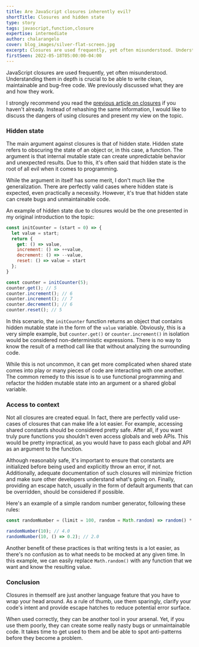 ```yaml
---
title: Are JavaScript closures inherently evil?
shortTitle: Closures and hidden state
type: story
tags: javascript,function,closure
expertise: intermediate
author: chalarangelo
cover: blog_images/silver-flat-screen.jpg
excerpt: Closures are used frequently, yet often misunderstood. Understanding them in depth is crucial to be able to write clean, maintainable code.
firstSeen: 2022-05-18T05:00:00-04:00
---
```


JavaScript closures are used frequently, yet often misunderstood. Understanding them in depth is crucial to be able to write clean, maintainable and bug-free code. We previously discussed what they are and how they work.

I strongly recommend you read the [previous article on closures](/articles/s/javascript-closures) if you haven't already. Instead of rehashing the same information, I would like to discuss the dangers of using closures and present my view on the topic.

### Hidden state

The main argument against closures is that of hidden state. Hidden state refers to obscuring the state of an object or, in this case, a function. The argument is that internal mutable state can create unpredictable behavior and unexpected results. Due to this, it's often said that hidden state is the root of all evil when it comes to programming.

While the argument in itself has some merit, I don't much like the generalization. There are perfectly valid cases where hidden state is expected, even practically a necessity. However, it's true that hidden state can create bugs and unmaintainable code.

An example of hidden state due to closures would be the one presented in my original introduction to the topic:

```js
const initCounter = (start = 0) => {
  let value = start;
  return {
    get: () => value,
    increment: () => ++value,
    decrement: () => --value,
    reset: () => value = start
  };
}

const counter = initCounter(5);
counter.get(); // 5
counter.increment(); // 6
counter.increment(); // 7
counter.decrement(); // 6
counter.reset(); // 5
```

In this scenario, the `initCounter` function returns an object that contains hidden mutable state in the form of the `value` variable. Obviously, this is a very simple example, but `counter.get()` or `counter.increment()` in isolation would be considered non-deterministic expressions. There is no way to know the result of a method call like that without analyzing the surrounding code.

While this is not uncommon, it can get more complicated when shared state comes into play or many pieces of code are interacting with one another. The common remedy to this issue is to use functional programming and refactor the hidden mutable state into an argument or a shared global variable.

### Access to context

Not all closures are created equal. In fact, there are perfectly valid use-cases of closures that can make life a lot easier. For example, accessing shared constants should be considered pretty safe. After all, if you want truly pure functions you shouldn't even access globals and web APIs. This would be pretty impractical, as you would have to pass each global and API as an argument to the function.

Although reasonably safe, it's important to ensure that constants are initialized before being used and explicitly throw an error, if not. Additionally, adequate documentation of such closures will minimize friction and make sure other developers understand what's going on. Finally, providing an escape hatch, usually in the form of default arguments that can be overridden, should be considered if possible.

Here's an example of a simple random number generator, following these rules:

```js
const randomNumber = (limit = 100, random = Math.random) => random() * limit;

randomNumber(10); // 4.0
randomNumber(10, () => 0.2); // 2.0
```

Another benefit of these practices is that writing tests is a lot easier, as there's no confusion as to what needs to be mocked at any given time. In this example, we can easily replace `Math.random()` with any function that we want and know the resulting value.

### Conclusion

Closures in themself are just another language feature that you have to wrap your head around. As a rule of thumb, use them sparingly, clarify your code's intent and provide escape hatches to reduce potential error surface.

When used correctly, they can be another tool in your arsenal. Yet, if you use them poorly, they can create some really nasty bugs or unmaintainable code. It takes time to get used to them and be able to spot anti-patterns before they become a problem.
